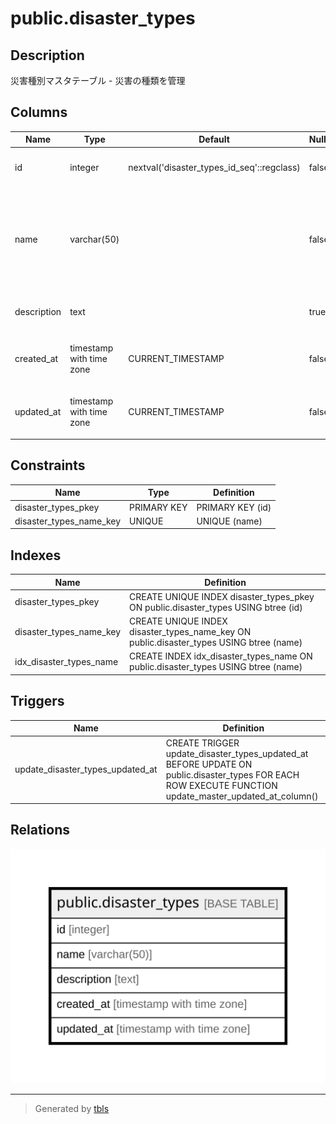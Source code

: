# public.disaster_types

## Description

災害種別マスタテーブル - 災害の種類を管理

## Columns

| Name | Type | Default | Nullable | Children | Parents | Comment |
| ---- | ---- | ------- | -------- | -------- | ------- | ------- |
| id | integer | nextval('disaster_types_id_seq'::regclass) | false |  |  | 災害種別ID - 主キー |
| name | varchar(50) |  | false |  |  | 災害種別名 - 洪水, 地滑り, 雹害, 干ばつ, 風害, 地震, 霜害, 病害虫など |
| description | text |  | true |  |  | 説明 - 災害種別の詳細説明 |
| created_at | timestamp with time zone | CURRENT_TIMESTAMP | false |  |  | 作成日時 - レコード作成日時 |
| updated_at | timestamp with time zone | CURRENT_TIMESTAMP | false |  |  | 更新日時 - レコード最終更新日時 |

## Constraints

| Name | Type | Definition |
| ---- | ---- | ---------- |
| disaster_types_pkey | PRIMARY KEY | PRIMARY KEY (id) |
| disaster_types_name_key | UNIQUE | UNIQUE (name) |

## Indexes

| Name | Definition |
| ---- | ---------- |
| disaster_types_pkey | CREATE UNIQUE INDEX disaster_types_pkey ON public.disaster_types USING btree (id) |
| disaster_types_name_key | CREATE UNIQUE INDEX disaster_types_name_key ON public.disaster_types USING btree (name) |
| idx_disaster_types_name | CREATE INDEX idx_disaster_types_name ON public.disaster_types USING btree (name) |

## Triggers

| Name | Definition |
| ---- | ---------- |
| update_disaster_types_updated_at | CREATE TRIGGER update_disaster_types_updated_at BEFORE UPDATE ON public.disaster_types FOR EACH ROW EXECUTE FUNCTION update_master_updated_at_column() |

## Relations

![er](public.disaster_types.svg)

---

> Generated by [tbls](https://github.com/k1LoW/tbls)
